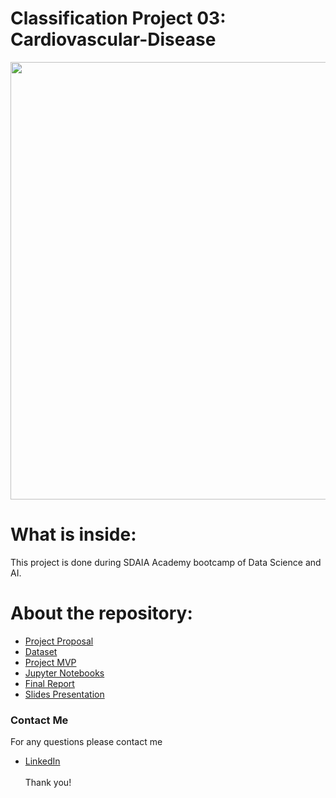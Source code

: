 # Classification Project 03: Cardiovascular-Disease

<p align="center" width="100%">
<img src="http://www.msif.org/wp-content/uploads/2018/09/Cardiovascular-for-website-900x0-c-default.png" width="700" style="display: block; margin: 0 auto"/>
</p>


# What is inside:
This project is done during SDAIA Academy bootcamp of Data Science and AI.

# About the repository:
- [Project Proposal](https://github.com/halaalanzi/Cardiovascular-Disease-Classification-Project/tree/main/Proposal)
- [Dataset](https://github.com/halaalanzi/Cardiovascular-Disease-Classification-Project/tree/main/Dataset)
- [Project MVP]()
- [Jupyter Notebooks]()
- [Final Report]()
- [Slides Presentation](https://github.com/halaalanzi/Cardiovascular-Disease-Classification-Project/tree/main/Slides)

### Contact Me
For any questions please contact me <br/>
- [LinkedIn](https://www.linkedin.com/in/hala-alenazi-5768a8196/)
<br/><br/>
Thank you!

